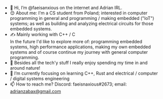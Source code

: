 - 👋 Hi, I’m @faeisanxious on the internet and Adrian IRL.
- :blush: About me: I'm a CS student from Poland; interested in computer programming in general and programming / making embedded ("IoT") systems; as well as building and analyzing electrical circuits for those embedded systems.
- ✍️ Mainly working with C++ / C
   <br>In the future I'd like to explore more of: programming embedded systems, high performance applications, making my own embedded systems and of course continue my journey with general computer programming.
- :evergreen_tree: Besides all the tech'y stuff I really enjoy spending my time in and around nature!
- 🌱 I’m currently focusing on learning C++, Rust and electrical / computer / digital systems engineering
- 📫 How to reach me? Discord: faeisnaxious#2673; email: adrianzabax@gmail.com

<!---
Tinuloth/Tinuloth is a ✨ special ✨ repository because its `README.md` (this file) appears on your GitHub profile.
You can click the Preview link to take a look at your changes.
--->
